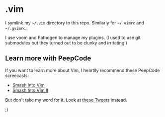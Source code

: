 # .vim

I symlink my `~/.vim` directory to this repo.  Similarly for `~/.vimrc` and `~/.gvimrc`.

I use voom and Pathogen to manage my plugins.  (I used to use git submodules but they turned out to be clunky and irritating.)


## Learn more with PeepCode

If you want to learn more about Vim, I heartily recommend these PeepCode screecasts:

* [Smash Into Vim](http://peepcode.com/products/smash-into-vim-i)
* [Smash Into Vim II](http://peepcode.com/products/smash-into-vim-ii)

But don't take my word for it.  Look at [these Tweets](http://airbladesoftware.com/portfolio) instead.

;)
